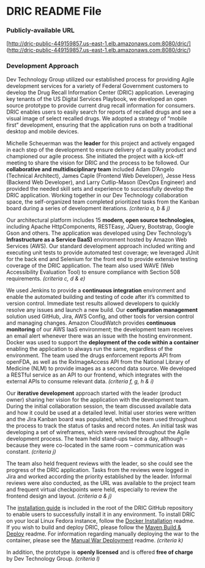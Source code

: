 # DRIC README File

### Publicly-available URL  
[http://dric-public-449159857.us-east-1.elb.amazonaws.com:8080/dric/] (http://dric-public-449159857.us-east-1.elb.amazonaws.com:8080/dric/)  

### Development Approach 
Dev Technology Group utilized our established process for providing Agile development services for a variety of Federal Government customers to develop the Drug Recall Information Center (DRIC) application. Leveraging key tenants of the US Digital Services Playbook, we developed an open source prototype to provide current drug recall information for consumers. DRIC enables users to easily search for reports of recalled drugs and see a visual image of select recalled drugs. We adopted a strategy of “mobile first” development, ensuring that the application runs on both a traditional desktop and mobile devices.  

Michelle Scheuerman was the **leader** for this project and actively engaged in each step of the development to ensure delivery of a quality product and championed our agile process. She initiated the project with a kick-off meeting to share the vision for DRIC and the process to be followed. Our **collaborative and multidisciplinary team** included Adam D’Angelo (Technical Architect), James Caple (Frontend Web Developer), Jesse Hess (Backend Web Developer), and Larry Cutlip-Mason (DevOps Engineer) and provided the needed skill sets and experience to successfully develop the DRIC application. Working together in our Dev Technology collaboration space, the self-organized team completed prioritized tasks from the Kanban board during a series of development iterations. *(criteria a, b & j)*  

Our architectural platform includes 15 **modern, open source technologies**, including Apache HttpComponents, RESTEasy, JQuery, Bootstrap, Google Gson and others. The application was developed using Dev Technology’s **Infrastructure as a Service (IaaS)** environment hosted by Amazon Web Services (AWS). Our standard development approach included writing and executing unit tests to provide automated test coverage; we leveraged JUnit for the back end and Selenium for the front end to provide extensive testing coverage of the DRIC application. The team also used WAVE (Web Accessibility Evaluation Tool) to ensure compliance with Section 508 requirements. *(criteria c, d & e)*  

We used Jenkins to provide a **continuous integration** environment and enable the automated building and testing of code after it’s committed to version control. Immediate test results allowed developers to quickly resolve any issues and launch a new build. Our **configuration management** solution used GitHub, Jira, AWS Config, and other tools for version control and managing changes. Amazon CloudWatch provides **continuous monitoring** of our AWS IaaS environment; the development team receives an email alert whenever there was an issue with the hosting environment. Docker was used to support the **deployment of the code within a container** enabling the application to always run the same, regardless of the environment. The team used the drugs enforcement reports API from openFDA, as well as the RxImageAccess API from the National Library of Medicine (NLM) to provide images as a second data source. We developed a RESTful service as an API to our frontend, which integrates with the external APIs to consume relevant data. *(criteria  f, g, h & i)*  

Our **iterative development** approach started with the leader (product owner) sharing her vision for the application with the development team. During the initial collaboration session, the team discussed available data and how it could be used at a detailed level. Initial user stories were written and the Jira Kanban board was populated, which the team used throughout the process to track the status of tasks and record notes. An initial task was developing a set of wireframes, which were revised throughout the Agile development process. The team held stand-ups twice a day, although – because they were co-located in the same room – communication was constant. *(criteria j)*  

The team also held frequent reviews with the leader, so she could see the progress of the DRIC application. Tasks from the reviews were logged in Jira and worked according the priority established by the leader. Informal reviews were also conducted, as the URL was available to the project team and frequent virtual checkpoints were held, especially to review the frontend design and layout. *(criteria a & j)*   

The [installation guide](https://github.com/DevTechnology/DRIC/blob/master/INSTALLATION%20INSTRUCTIONS.md) is included in the root of the DRIC GitHub repository to enable users to successfully install it in any environment. To install DRIC on your local Linux Fedora instance, follow the [Docker Installation](https://github.com/DevTechnology/DRIC/blob/master/Docker/readme.md) readme. If you wish to build and deploy DRIC, please follow the [Maven Build & Deploy](https://github.com/DevTechnology/DRIC/blob/master/api/dric-api-webapp/readme.md) readme. For information regarding manually deploying the war to the container, please see the [Manual War Deployment](https://github.com/DevTechnology/DRIC/blob/master/Documentation/Configuration/ManualWarInstall.md) readme.   *(criteria k)*  

In addition, the prototype is **openly licensed** and is offered **free of charge** by Dev Technology Group. *(criteria l)*
